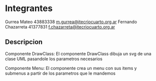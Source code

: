 # Integrantes

Gurrea Mateo 43883338 m.gurrea@itecriocuarto.org.ar
Fernando Chazarreta 41377831 f.chazarreta@itecriocuarto.org.ar

## Descripcion

Componente DrawClass:
El componente DrawClass dibuja un svg de una clase UML pasandole los parametros necesarios

Componente Menu:
El componente crea un menu con sus items y submenus a partir de los parametros que le mandemos
